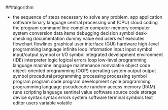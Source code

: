 ###algorithm
- the sequence of steps necessary to solve any problem.
app
application software
binary language
central processing unit (CPU)
cloud
coding the program
command line
compiler
computer memory
computer system
conversion
data items
debugging
decision symbol
desk-checking
documentation
dummy value
end users
eof
executes
flowchart
flowlines
graphical user interface (GUI)
hardware
high-level programming language
infinite loop
information
input
input symbol
input/output symbol or I/O symbol
integrated development environment (IDE)
interpreter
logic
logical errors
loop
low-level programming language
machine language
maintenance
nonvolatile
object code
object-oriented programming (OOP)
operating system
output
output symbol
procedural programming
processing
processing symbol
program
program code
program development cycle
programming
programming language
pseudocode
random access memory (RAM)
runs
scripting language
sentinel value
software
source code
storage device
syntax
syntax errors
system software
terminal symbols
text editor
users
variable
volatile
